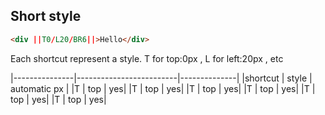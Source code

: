 ## Short style


```HTML
<div ||T0/L20/BR6||>Hello</div>
```

Each shortcut represent a style. T for top:0px , L for left:20px , etc


|---------------|-------------------------|--------------|
|shortcut       | style                   | automatic px |
|T  | top | yes|
|T  | top | yes|
|T  | top | yes|
|T  | top | yes|
|T  | top | yes|
|T  | top | yes|

